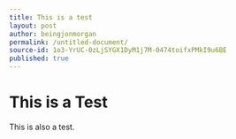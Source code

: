 ```yaml
---
title: This is a test
layout: post
author: beingjonmorgan
permalink: /untitled-document/
source-id: 1o3-YrUC-0zLjSYGX1DyM1j7M-0474toifxPMkI9u6BE
published: true
---
```

# This is a Test

This is also a test.

